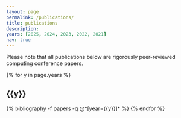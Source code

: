 ```yaml
---
layout: page
permalink: /publications/
title: publications
description: 
years: [2025, 2024, 2023, 2022, 2021]
nav: true
---
```


<div class="publications">

<p>Please note that all publications below are rigorously peer-reviewed computing conference papers.</p>

{% for y in page.years %}
  <h2 class="year">{{y}}</h2>
  {% bibliography -f papers -q @*[year={{y}}]* %}
{% endfor %}

</div>
